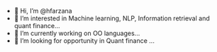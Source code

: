 - 👋 Hi, I’m @hfarzana
- 👀 I’m interested in Machine learning, NLP, Information retrieval and quant finance...
- 🌱 I’m currently working on  OO languages...
- 💞️ I’m looking for opportunity in Quant finance ...


<!---
hfarzana/hfarzana is a ✨ special ✨ repository because its `README.md` (this file) appears on your GitHub profile.
You can click the Preview link to take a look at your changes.
--->
